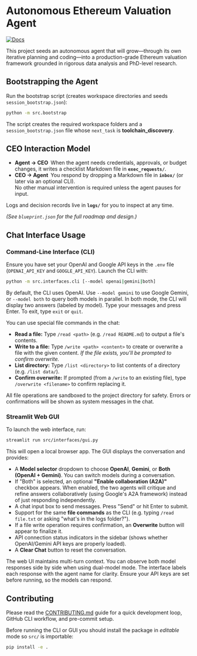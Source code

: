# Autonomous Ethereum Valuation Agent

[![Docs](https://img.shields.io/badge/docs-latest-brightgreen)](https://<username>.github.io/agent_system/)

This project seeds an autonomous agent that will grow—through its own iterative planning and coding—into a production-grade Ethereum valuation framework grounded in rigorous data analysis and PhD-level research.

## Bootstrapping the Agent

Run the bootstrap script (creates workspace directories and seeds `session_bootstrap.json`):

```bash
python -m src.bootstrap
```

The script creates the required workspace folders and a `session_bootstrap.json` file whose `next_task` is **toolchain_discovery**.

## CEO Interaction Model

* **Agent → CEO** When the agent needs credentials, approvals, or budget changes, it writes a checklist Markdown file in **`exec_requests/`**.  
* **CEO → Agent** You respond by dropping a Markdown file in **`inbox/`** (or later via an optional CLI).  
  No other manual intervention is required unless the agent pauses for input.

Logs and decision records live in **`logs/`** for you to inspect at any time.

*(See `blueprint.json` for the full roadmap and design.)*

## Chat Interface Usage

### Command-Line Interface (CLI)

Ensure you have set your OpenAI and Google API keys in the `.env` file (`OPENAI_API_KEY` and `GOOGLE_API_KEY`). Launch the CLI with:

```bash
python -m src.interfaces.cli [--model openai|gemini|both]
```

By default, the CLI uses OpenAI. Use `--model gemini` to use Google Gemini, or `--model both` to query both models in parallel. In both mode, the CLI will display two answers (labeled by model). Type your messages and press Enter. To exit, type `exit` or `quit`.

You can use special file commands in the chat:
- **Read a file:** Type `/read <path>` (e.g. `/read README.md`) to output a file's contents.
- **Write to a file:** Type `/write <path> <content>` to create or overwrite a file with the given content. *If the file exists, you'll be prompted to confirm overwrite.*
- **List directory:** Type `/list <directory>` to list contents of a directory (e.g. `/list data/`).
- **Confirm overwrite:** If prompted (from a `/write` to an existing file), type `/overwrite <filename>` to confirm replacing it.

All file operations are sandboxed to the project directory for safety. Errors or confirmations will be shown as system messages in the chat.

### Streamlit Web GUI

To launch the web interface, run:

```bash
streamlit run src/interfaces/gui.py
```

This will open a local browser app. The GUI displays the conversation and provides:
- A **Model selector** dropdown to choose **OpenAI**, **Gemini**, or **Both (OpenAI + Gemini)**. You can switch models during a conversation.
- If "Both" is selected, an optional **"Enable collaboration (A2A)"** checkbox appears. When enabled, the two agents will critique and refine answers collaboratively (using Google's A2A framework) instead of just responding independently.
- A chat input box to send messages. Press "Send" or hit Enter to submit.
- Support for the same **file commands** as the CLI (e.g. typing `/read file.txt` or asking "what's in the logs folder?").
- If a file write operation requires confirmation, an **Overwrite** button will appear to finalize it.
- API connection status indicators in the sidebar (shows whether OpenAI/Gemini API keys are properly loaded).
- A **Clear Chat** button to reset the conversation.

The web UI maintains multi-turn context. You can observe both model responses side by side when using dual-model mode. The interface labels each response with the agent name for clarity. Ensure your API keys are set before running, so the models can respond.

## Contributing

Please read the [CONTRIBUTING.md](CONTRIBUTING.md) guide for a quick development loop, GitHub CLI workflow, and pre-commit setup.

Before running the CLI or GUI you should install the package in *editable* mode so `src/` is importable:

```bash
pip install -e .
```
